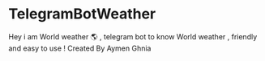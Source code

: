 # TelegramBotWeather
Hey i am World weather 🌎 , telegram bot to know World weather  , friendly and easy to use ! Created By Aymen Ghnia

